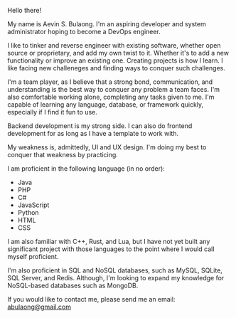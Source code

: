 Hello there!

My name is Aevin S. Bulaong. I'm an aspiring developer and system administrator hoping to become a DevOps engineer. 

I like to tinker and reverse engineer with existing software, whether open source or proprietary, and add my own twist to it. Whether it's to add a new functionality or improve an existing one. Creating projects is how I learn. I like facing new challeneges and finding ways to conquer such challenges.

I'm a team player, as I believe that a strong bond, communication, and understanding is the best way to conquer any problem a team faces. I'm also comfortable working alone, completing any tasks given to me. I'm capable of learning any language, database, or framework quickly, especially if I find it fun to use.

Backend development is my strong side. I can also do frontend development for as long as I have a template to work with.

My weakness is, admittedly, UI and UX design. I'm doing my best to conquer that weakness by practicing.

I am proficient in the following language (in no order):
- Java
- PHP
- C# 
- JavaScript
- Python
- HTML
- CSS

I am also familiar with C++, Rust, and Lua, but I have not yet built any significant project with those languages to the point where I would call myself proficient.

I'm also proficient in SQL and NoSQL databases, such as MySQL, SQLite, SQL Server, and Redis. Although, I'm looking to expand my knowledge for NoSQL-based databases such as MongoDB.

If you would like to contact me, please send me an email: abulaong@gmail.com
